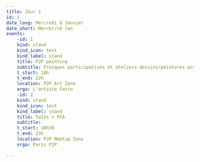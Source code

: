 ```yaml
---
title: Jour 1
id: 1
date_long: Mercredi 8 Janvier
date_short: Mer<br/>8 Jan
events:
    -id: 1
    kind: stand
    kind_icon: test
    kind_label: stand
    title: P2P painting
    subtitle: Fresques participatives et ateliers dessins/peintures accessibles aux enfants comme aux adultes
    t_start: 18h
    t_end: 22h
    location: P2P Art Zone
    orga: L'artiste Fasto
    -id: 2
    kind: stand
    kind_icon: test
    kind_label: stand
    title: Talks + FFA
    subtitle: 
    t_start: 18h30
    t_end: 23h
    location: P2P Meetup Zone
    orga: Paris P2P

---
```

